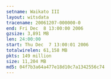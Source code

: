 ```yaml
---
setname: Waikato III
layout: witsdata
tracename: 20061207-000000-0
end: Fri Dec  8 13:00:00 2006
gzsize: 3,891 MB
len: 24:00:00
start: Thu Dec  7 13:00:01 2006
totalwirelen: 61,158 MB
pkts: 149 million
size: 11,204 MB
md5: 04f7b3a64a477e18d10c7a1342556c74
---
```

